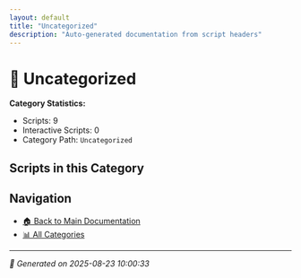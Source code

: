 ```yaml
---
layout: default
title: "Uncategorized"
description: "Auto-generated documentation from script headers"
---
```


# 📁 Uncategorized

**Category Statistics:**
- Scripts: 9
- Interactive Scripts: 0
- Category Path: `Uncategorized`

## Scripts in this Category


## Navigation

- [🏠 Back to Main Documentation](README.html)
- [📊 All Categories](README.md#-categories)

---

*📅 Generated on 2025-08-23 10:00:33*
